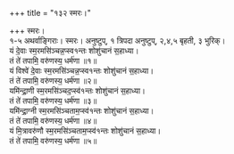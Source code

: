 +++
title = "१३२ स्मरः।"

+++
स्मरः।  
१-५ अथर्वाङ्गिराः। स्मरः। अनुष्टुप्, १ त्रिपदा अनुष्टुप्, २,४,५ बृहती, ३ भुरिक्।  
यं दे॒वाः स्म॒रमसि॑ञ्चन्न॒प्स्व१न्तः शोशु॑चानं स॒हाध्या।  
तं ते॑ तपामि॒ वरु॑णस्य॒ धर्म॑णा ॥१॥  
यं विश्वे॑ दे॒वाः स्म॒रमसि॑ञ्चन्न॒प्स्व१न्तः शोशु॑चानं स॒हाध्या।  
तं ते॑ तपामि॒ वरु॑णस्य॒ धर्म॑णा ॥२॥  
यमि॑न्द्रा॒णी स्म॒रमसि॑ञ्चद॒प्स्व॑१न्तः शोशु॑चानं स॒हाध्या।  
तं ते॑ तपामि॒ वरु॑णस्य॒ धर्म॑णा ॥३॥  
यमि॑न्द्रा॒ग्नी स्म॒रमसि॑ञ्चताम॒प्स्व॑१न्तः शोशु॑चानं स॒हाध्या।  
तं ते॑ तपामि॒ वरु॑णस्य॒ धर्म॑णा ॥४॥  
यं मि॒त्रावरु॑णौ स्म॒रमसि॑ञ्चताम॒प्स्व॑१न्तः शोशु॑चानं स॒हाध्या।  
तं ते॑ तपामि॒ वरु॑णस्य॒ धर्म॑णा ॥५॥